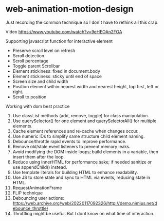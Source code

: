 # web-animation-motion-design
Just recording the common technique so I don't have to rethink all this crap.

Video
https://www.youtube.com/watch?v=9eHEOAn2FOA


Supporting javascript function for interactive element
- Preserve scroll level on refresh
- Scroll detection
- Scroll percentage
- Toggle parent Scrollbar
- Element stickiness: fixed in document.body
- Element stickiness: sticky until end of space
- Screen size and child width
- Position element within nearest width and nearest height, top first, left or right.
- Scroll to position


Working with dom best practice
1. Use classList methods (add, remove, toggle) for class manipulation.
2. Use querySelector() for one element and querySelectorAll() for multiple elements.
3. Cache element references and re-cache when changes occur.
4. Use numeric IDs to simplify same structure child element naming.
5. Debounce/throttle rapid events to improve performance.
6. Remove old/stale event listeners to prevent memory leaks.
7. Avoid modifying the DOM inside loops; build elements in a variable, then insert them after the loop.
8. Reduce using innerHTML for performance sake; if needed sanitize or use appendChild() instead.
9. Use template literals for building HTML to enhance readability.
10. Use JS to store state and sync to HTML via events, reducing state in HTML.
11. RequestAnimationFrame
12. FLIP technique
13. Debouncing user actions: https://web.archive.org/web/20220117092326/http://demo.nimius.net/debounce_throttle/
14. Throttling might be useful. But I dont know on what time of interaction.
